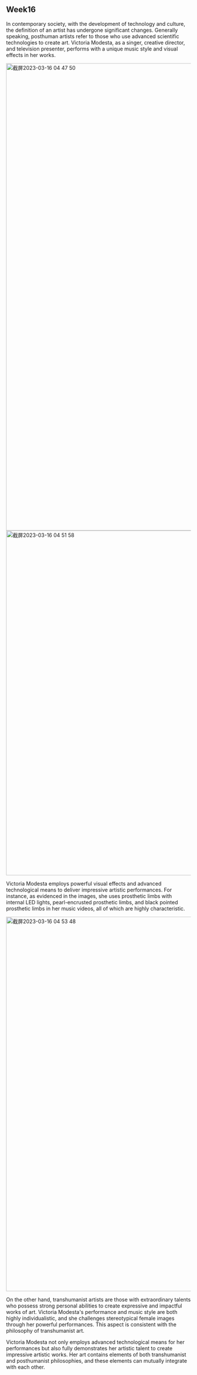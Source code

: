 ## Week16

In contemporary society, with the development of technology and culture, the definition of an artist has undergone significant changes. Generally speaking, posthuman artists refer to those who use advanced scientific technologies to create art. Victoria Modesta, as a singer, creative director, and television presenter, performs with a unique music style and visual effects in her works.

<img width="1274" alt="截屏2023-03-16 04 47 50" src="https://user-images.githubusercontent.com/119860662/225523713-33bf5dff-9c48-4055-aa53-7c6f27c29c51.png">
<img width="940" alt="截屏2023-03-16 04 51 58" src="https://user-images.githubusercontent.com/119860662/225523750-56db0cb1-113a-462a-91d9-27436d4062f7.png">

Victoria Modesta employs powerful visual effects and advanced technological means to deliver impressive artistic performances. For instance, as evidenced in the images, she uses prosthetic limbs with internal LED lights, pearl-encrusted prosthetic limbs, and black pointed prosthetic limbs in her music videos, all of which are highly characteristic.

<img width="1021" alt="截屏2023-03-16 04 53 48" src="https://user-images.githubusercontent.com/119860662/225523795-786b0e51-3d7e-4f43-ae86-89fdcb864127.png">

On the other hand, transhumanist artists are those with extraordinary talents who possess strong personal abilities to create expressive and impactful works of art. Victoria Modesta's performance and music style are both highly individualistic, and she challenges stereotypical female images through her powerful performances. This aspect is consistent with the philosophy of transhumanist art.

Victoria Modesta not only employs advanced technological means for her performances but also fully demonstrates her artistic talent to create impressive artistic works. Her art contains elements of both transhumanist and posthumanist philosophies, and these elements can mutually integrate with each other.
